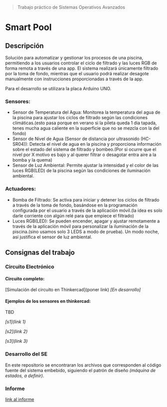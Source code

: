 > Trabajo práctico de Sistemas Operativos Avanzados
# Smart Pool
## Descripción
Solución para automatizar y gestionar los procesos de una piscina, permitiendo a los usuarios controlar el ciclo de filtrado y las luces RGB de forma remota a través de una app. El sistema realizará únicamente filtrado por la toma de fondo, mientras que el usuario podrá realizar desagote manualmente con instrucciones proporcionadas a través de la app.

Para el desarrollo se utilizara la placa Arduino UNO.

### Sensores:
- Sensor de Temperatura del Agua: Monitorea la temperatura del agua de la piscina para ajustar los ciclos de filtrado según las condiciones climáticas.(esto pasa porque en verano si la pileta queda 1 dia tapada, tenes mucha agua caliente en la superficie que no se mezcla con la del fondo)
- Sensor de Nivel de Agua (Sensor de distancia por ultrasonido (HC-SR04)): Detecta el nivel de agua en la piscina y proporciona información sobre el estado del sistema de filtrado y bombeo.(Por si ocurre que el nivel por X motivo es bajo y al querer filtrar o desagotar entra aire a la bomba y la quema)
- Sensor de Luz Ambiental: Permite ajustar la intensidad y el color de las luces RGB(LED) de la piscina según las condiciones de iluminación ambiental.

### Actuadores:
- Bomba de Filtrado: Se activa para iniciar y detener los ciclos de filtrado a través de la toma de fondo, basándose en la programación configurada por el usuario a través de la aplicación móvil.(la idea es solo darle corriente con algún relé para que empiece el filtrado)
- Luces RGB(LED): Se pueden encender, apagar y ajustar remotamente a través de la aplicación móvil para personalizar la iluminación de la piscina.(sino usamos solo 3 LEDS a modo de prueba). Un modo noche, así justifica el sensor de luz ambiental.

## Consignas del trabajo

### Circuito Electrónico
#### Circuito completo:
 [Simulación del circuito en Thinkercad](poner link)  _[En desarrollo]_
 #### Ejemplos de los sensores en thinkercad:
 TBD
 
 _[s1](link 1)_
 
 _[s2](link 2)_
 
 _[s3](link 3)_

### Desarrollo del SE
En este repositorio se encontraran los archivos que corresponden al código fuente del sistema embebido, siguiendo el patrón de diseño _(máquina de estados, a definir)_.

### Informe
[link al informe](https://docs.google.com/document/d/1_LNlBqL6A76YgOMo5v6x_5xJuPPDEOqsAeQZE0QdtuY/edit)
